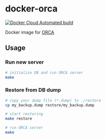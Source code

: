 # docker-orca

[![Docker Cloud Automated build](https://img.shields.io/docker/cloud/automated/bgpat/orca.svg)](https://hub.docker.com/r/bgpat/orca)

Docker image for [ORCA](https://www.orca.med.or.jp/receipt/)

## Usage

### Run new server

```bash
# initialize DB and run ORCA server
make
```

### Restore from DB dump

```bash
# copy your dump file (*.dump) to ./restore
cp my_backup.dump restore/my_backup.dump

# start restoring
make restore

# run ORCA server
make
```
